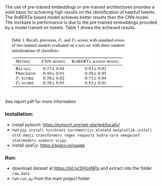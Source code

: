 The use of pre-trained embeddings or pre-trained architectures provides a solid basis for achieving
high results on the identification of hatefull tweets. The RoBERTa-based model achieves better results than the CNN
model. The increase in performance is due to the pre-trained embeddings provided by a model trained on tweets. Table 1 shows the achieved results.

![alt text](Results.png "Results")



See report.pdf for more information

### Installation:
- install pytorch: https://pytorch.org/get-started/locally/
- run `pip install torchtext torchmetrics mlxtend matplotlib install nltk emoji transformers regex requests hydra-core omegaconf statsmodels seaborn scipy`
- install spaCy: https://spacy.io/usage

### Run:
- download dataset at https://bit.ly/3HUgNPo and extract into the folder `raw_data`
- run `run.py` from the main project folder

